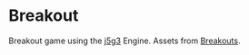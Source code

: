 Breakout
========

Breakout game using the [j5g3](https://github.com/giancarlo/j5g3) Engine. Assets from [Breakouts](http://github.com/city41/breakouts).
